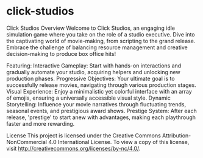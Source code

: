 # click-studios

Click Studios
Overview
Welcome to Click Studios, an engaging idle simulation game where you take on the role of a studio executive. Dive into the captivating world of movie-making, from scripting to the grand release. Embrace the challenge of balancing resource management and creative decision-making to produce box office hits!

Featuring:
Interactive Gameplay: Start with hands-on interactions and gradually automate your studio, acquiring helpers and unlocking new production phases.
Progressive Objectives: Your ultimate goal is to successfully release movies, navigating through various production stages.
Visual Experience: Enjoy a minimalistic yet colorful interface with an array of emojis, ensuring a universally accessible visual style.
Dynamic Storytelling: Influence your movie narratives through fluctuating trends, seasonal events, and prestigious award shows.
Prestige System: After each release, 'prestige' to start anew with advantages, making each playthrough faster and more rewarding.

License
This project is licensed under the Creative Commons Attribution-NonCommercial 4.0 International License. To view a copy of this license, visit http://creativecommons.org/licenses/by-nc/4.0/.
